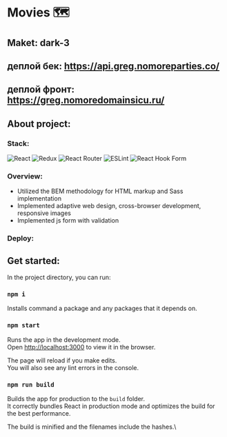 #  Movies 🗺️

## Maket: dark-3

## деплой бек: https://api.greg.nomoreparties.co/
## деплой фронт: https://greg.nomoredomainsicu.ru/

## About project:
### Stack:

![React](https://img.shields.io/badge/react-%2320232a.svg?style=for-the-badge&logo=react&logoColor=%2361DAFB)
![Redux](https://img.shields.io/badge/redux-%23593d88.svg?style=for-the-badge&logo=redux&logoColor=white)
![React Router](https://img.shields.io/badge/React_Router-CA4245?style=for-the-badge&logo=react-router&logoColor=white)
![ESLint](https://img.shields.io/badge/eslint-4B32C3.svg?style=for-the-badge&logo=eslint&logoColor=white)
![React Hook Form](https://img.shields.io/badge/react_hook_form-EC5990.svg?style=for-the-badge&logo=reacthookform&logoColor=white)

### Overview:
- Utilized the BEM methodology for HTML markup and Sass implementation
- Implemented adaptive web design, cross-browser development, responsive images
- Implemented js form with validation

### Deploy: 

## Get started:

In the project directory, you can run:

### `npm i`

Installs command a package and any packages that it depends on.

### `npm start`

Runs the app in the development mode.\
Open [http://localhost:3000](http://localhost:3000) to view it in the browser.

The page will reload if you make edits.\
You will also see any lint errors in the console.

### `npm run build`

Builds the app for production to the `build` folder.\
It correctly bundles React in production mode and optimizes the build for the best performance.

The build is minified and the filenames include the hashes.\





